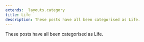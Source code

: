 ```yaml
---
extends: _layouts.category
title: Life
description: These posts have all been categorised as Life.
---
```


These posts have all been categorised as Life.
